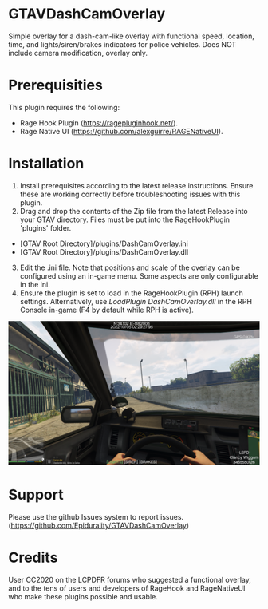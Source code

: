 # GTAVDashCamOverlay
Simple overlay for a dash-cam-like overlay with functional speed, location, time, and lights/siren/brakes indicators for police vehicles. Does NOT include camera modification, overlay only.

# Prerequisities
This plugin requires the following:
* Rage Hook Plugin (https://ragepluginhook.net/).
* Rage Native UI (https://github.com/alexguirre/RAGENativeUI).

# Installation
1. Install prerequisites according to the latest release instructions. Ensure these are working correctly before troubleshooting issues with this plugin.
2. Drag and drop the contents of the Zip file from the latest Release into your GTAV directory. Files must be put into the RageHookPlugin 'plugins' folder.
* [GTAV Root Directory]/plugins/DashCamOverlay.ini
* [GTAV Root Directory]/plugins/DashCamOverlay.dll
3. Edit the .ini file. Note that positions and scale of the overlay can be configured using an in-game menu. Some aspects are only configurable in the ini.
4. Ensure the plugin is set to load in the RageHookPlugin (RPH) launch settings. Alternatively, use *LoadPlugin DashCamOverlay.dll* in the RPH Console in-game (F4 by default while RPH is active).

![Lights On while Siren is Silent](https://raw.githubusercontent.com/Epidurality/GTAVDashCamOverlay/master/OverlayFull.png)

# Support
Please use the github Issues system to report issues. (https://github.com/Epidurality/GTAVDashCamOverlay)

# Credits
User CC2020 on the LCPDFR forums who suggested a functional overlay, and to the tens of users and developers of RageHook and RageNativeUI who make these plugins possible and usable.
